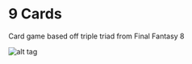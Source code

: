 # 9 Cards

Card game based off triple triad from Final Fantasy 8

![alt tag](https://i.imgur.com/l0uvugo.png)
